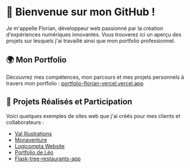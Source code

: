 # 👋 Bienvenue sur mon GitHub !

Je m'appelle Florian, développeur web passionné par la création d'expériences numériques innovantes. Vous trouverez ici un aperçu des projets sur lesquels j'ai travaillé ainsi que mon portfolio professionnel.

## 🌍 Mon Portfolio

Découvrez mes compétences, mon parcours et mes projets personnels à travers mon portfolio :
[portfolio-florian-vercel.vercel.app](https://portfolio-florian-vercel.vercel.app/)

## 💼 Projets Réalisés et Participation

Voici quelques exemples de sites web que j'ai créés pour mes clients et collaborateurs :

- [Val Illustrations](https://val-illustrations.vercel.app)
- [Monaventure](https://www.mona-venture.com/)
- [Logicompta Website](https://ffillouxdev.github.io/logicompta-website/)
- [Portfolio de Léo](https://portfolio-leo-vercel.vercel.app/)
- [Flask-tree-restaurants-app](https://floriaanmtpp.pythonanywhere.com/)

